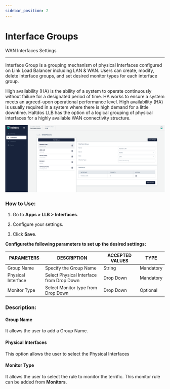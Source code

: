 ```yaml
---
sidebar_position: 2
---
```


# Interface Groups

WAN Interfaces Settings 

---

Interface Group is a grouping mechanism of physical Interfaces configured on Link Load Balancer including LAN & WAN. Users can create, modify, delete interface groups, and set desired monitor types for each interface group.

High availability (HA) is the ability of a system to operate continuously without failure for a designated period of time. HA works to ensure a system meets an agreed-upon operational performance level. High availability (HA) is usually required in a system where there is high demand for a little downtime. Haltdos LLB has the option of a logical grouping of physical interfaces for a highly available WAN connectivity structure.

![adding_an_interface](/img/llb/v7/docs/interfaces.png)

### **How to Use:**

1. Go to **Apps > LLB > Interfaces**.

2. Configure your settings.

3. Click **Save**.

**Configurethe following parameters to set up the desired settings:**

| PARAMETERS          | DESCRIPTION                              | ACCEPTED VALUES | TYPE      |
|---------------------|------------------------------------------|-----------------|-----------|
| Group Name          | Specify the Group Name                   | String          | Mandatory |
| Physical Interface  | Select Physical Interface from Drop Down | Drop Down       | Mandatory |
| Monitor Type        | Select Monitor type from Drop Down       | Drop Down       | Optional  |

### **Description:**

#### **Group Name**

It allows the user to add a Group Name.

#### **Physical Interfaces**

This option allows the user to select the Physical Interfaces

#### **Monitor Type**

It allows the user to select the rule to monitor the terrific. This monitor rule can be added from **Monitors**.